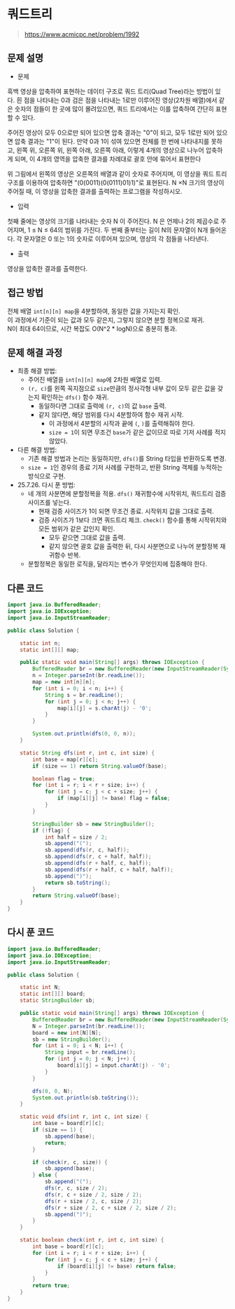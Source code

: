 # 쿼드트리

> https://www.acmicpc.net/problem/1992

## 문제 설명

- 문제

흑백 영상을 압축하여 표현하는 데이터 구조로 쿼드 트리(Quad Tree)라는 방법이 있다. 흰 점을 나타내는 0과 검은 점을 나타내는 1로만 이루어진 영상(2차원 배열)에서 같은 숫자의 점들이 한 곳에 많이
몰려있으면, 쿼드 트리에서는 이를 압축하여 간단히 표현할 수 있다.

주어진 영상이 모두 0으로만 되어 있으면 압축 결과는 "0"이 되고, 모두 1로만 되어 있으면 압축 결과는 "1"이 된다. 만약 0과 1이 섞여 있으면 전체를 한 번에 나타내지를 못하고, 왼쪽 위, 오른쪽 위, 왼쪽
아래, 오른쪽 아래, 이렇게 4개의 영상으로 나누어 압축하게 되며, 이 4개의 영역을 압축한 결과를 차례대로 괄호 안에 묶어서 표현한다

위 그림에서 왼쪽의 영상은 오른쪽의 배열과 같이 숫자로 주어지며, 이 영상을 쿼드 트리 구조를 이용하여 압축하면 "(0(0011)(0(0111)01)1)"로 표현된다. N ×N 크기의 영상이 주어질 때, 이 영상을
압축한 결과를 출력하는 프로그램을 작성하시오.

- 입력

첫째 줄에는 영상의 크기를 나타내는 숫자 N 이 주어진다. N 은 언제나 2의 제곱수로 주어지며, 1 ≤ N ≤ 64의 범위를 가진다. 두 번째 줄부터는 길이 N의 문자열이 N개 들어온다. 각 문자열은 0 또는 1의
숫자로 이루어져 있으며, 영상의 각 점들을 나타낸다.

- 출력

영상을 압축한 결과를 출력한다.

## 접근 방법

전체 배열 `int[n][n] map`을 4분할하여, 동일한 값을 가지는지 확인.  
이 과정에서 기준이 되는 값과 모두 같은지, 그렇지 않으면 분할 정복으로 재귀.  
N이 최대 64이므로, 시간 복잡도 O(N^2 * logN)으로 충분히 통과.

## 문제 해결 과정

- 최종 해결 방법:
    - 주어진 배열을 `int[n][n] map`에 2차원 배열로 입력.
    - `(r, c)`를 왼쪽 꼭지점으로 `size`만큼의 정사각형 내부 값이 모두 같은 값을 갖는지 확인하는 `dfs()` 함수 재귀.
        - 동일하다면 그대로 출력에 `(r, c)`의 값 `base` 출력.
        - 같지 않다면, 해당 범위를 다시 4분할하여 함수 재귀 시작.
            - 이 과정에서 4분할의 시작과 끝에 `(`, `)`를 출력해줘야 한다.
            - `size = 1`이 되면 무조건 `base`가 같은 값이므로 따로 기저 사례를 적지 않았다.
- 다른 해결 방법:
    - 기존 해결 방법과 논리는 동일하지만, `dfs()`를 String 타입을 반환하도록 변경.
    - `size = 1`인 경우의 종료 기저 사례를 구현하고, 반환 String 객체를 누적하는 방식으로 구현.
- 25.7.26. 다시 푼 방법:
    - 네 개의 사분면에 분할정복을 적용. `dfs()` 재귀함수에 시작위치, 쿼드트리 검증 사이즈를 넣는다.
        - 현재 검증 사이즈가 1이 되면 무조건 종료. 시작위치 값을 그대로 출력.
        - 검증 사이즈가 1보다 크면 쿼드트리 체크. `check()` 함수를 통해 시작위치와 모든 범위가 같은 값인지 확인.
            - 모두 같으면 그대로 값을 출력.
            - 같지 않으면 괄호 값을 출력한 뒤, 다시 사분면으로 나누어 분할정복 재귀함수 반복.
    - 분할정복은 동일한 로직을, 달라지는 변수가 무엇인지에 집중해야 한다.

## 다른 코드

```java
import java.io.BufferedReader;
import java.io.IOException;
import java.io.InputStreamReader;

public class Solution {

    static int n;
    static int[][] map;

    public static void main(String[] args) throws IOException {
        BufferedReader br = new BufferedReader(new InputStreamReader(System.in));
        n = Integer.parseInt(br.readLine());
        map = new int[n][n];
        for (int i = 0; i < n; i++) {
            String s = br.readLine();
            for (int j = 0; j < n; j++) {
                map[i][j] = s.charAt(j) - '0';
            }
        }

        System.out.println(dfs(0, 0, n));
    }

    static String dfs(int r, int c, int size) {
        int base = map[r][c];
        if (size == 1) return String.valueOf(base);

        boolean flag = true;
        for (int i = r; i < r + size; i++) {
            for (int j = c; j < c + size; j++) {
                if (map[i][j] != base) flag = false;
            }
        }

        StringBuilder sb = new StringBuilder();
        if (!flag) {
            int half = size / 2;
            sb.append("(");
            sb.append(dfs(r, c, half));
            sb.append(dfs(r, c + half, half));
            sb.append(dfs(r + half, c, half));
            sb.append(dfs(r + half, c + half, half));
            sb.append(")");
            return sb.toString();
        }
        return String.valueOf(base);
    }
}
```

## 다시 푼 코드

```java
import java.io.BufferedReader;
import java.io.IOException;
import java.io.InputStreamReader;

public class Solution {

    static int N;
    static int[][] board;
    static StringBuilder sb;

    public static void main(String[] args) throws IOException {
        BufferedReader br = new BufferedReader(new InputStreamReader(System.in));
        N = Integer.parseInt(br.readLine());
        board = new int[N][N];
        sb = new StringBuilder();
        for (int i = 0; i < N; i++) {
            String input = br.readLine();
            for (int j = 0; j < N; j++) {
                board[i][j] = input.charAt(j) - '0';
            }
        }

        dfs(0, 0, N);
        System.out.println(sb.toString());
    }

    static void dfs(int r, int c, int size) {
        int base = board[r][c];
        if (size == 1) {
            sb.append(base);
            return;
        }

        if (check(r, c, size)) {
            sb.append(base);
        } else {
            sb.append("(");
            dfs(r, c, size / 2);
            dfs(r, c + size / 2, size / 2);
            dfs(r + size / 2, c, size / 2);
            dfs(r + size / 2, c + size / 2, size / 2);
            sb.append(")");
        }
    }

    static boolean check(int r, int c, int size) {
        int base = board[r][c];
        for (int i = r; i < r + size; i++) {
            for (int j = c; j < c + size; j++) {
                if (board[i][j] != base) return false;
            }
        }
        return true;
    }
}
```
